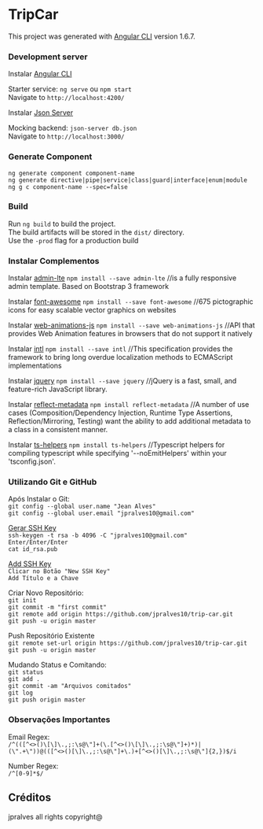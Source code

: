 # TripCar

This project was generated with [Angular CLI](https://github.com/angular/angular-cli) version 1.6.7.

### Development server

Instalar [Angular CLI](https://cli.angular.io/)

Starter service: `ng serve` ou `npm start` <br/>
Navigate to `http://localhost:4200/`

Instalar [Json Server](https://www.npmjs.com/package/json-server)

Mocking backend: `json-server db.json` <br/>
Navigate to `http://localhost:3000/`

### Generate Component

`ng generate component component-name` <br/>
`ng generate directive|pipe|service|class|guard|interface|enum|module` <br/>
`ng g c component-name --spec=false`

### Build

Run `ng build` to build the project. <br/>
The build artifacts will be stored in the `dist/` directory. <br/>
Use the `-prod` flag for a production build

### Instalar Complementos

Instalar [admin-lte](https://www.npmjs.com/package/admin-lte)
`npm install --save admin-lte` //is a fully responsive admin template. Based on Bootstrap 3 framework

Instalar [font-awesome](https://www.npmjs.com/package/font-awesome)
`npm install --save font-awesome` //675 pictographic icons for easy scalable vector graphics on websites

Instalar [web-animations-js](https://www.npmjs.com/package/web-animations-js)
`npm install --save web-animations-js` //API that provides Web Animation features in browsers that do not support it natively

Instalar [intl](https://www.npmjs.com/package/intl)
`npm install --save intl` //This specification provides the framework to bring long overdue localization methods to ECMAScript implementations

Instalar [jquery](https://www.npmjs.com/package/jquery)
`npm install --save jquery` //jQuery is a fast, small, and feature-rich JavaScript library.

Instalar [reflect-metadata](https://www.npmjs.com/package/reflect-metadata)
`npm install reflect-metadata` //A number of use cases (Composition/Dependency Injection, Runtime Type Assertions, Reflection/Mirroring, Testing) want the ability to add additional metadata to a class in a consistent manner.

Instalar [ts-helpers](https://www.npmjs.com/package/ts-helpers)
`npm install ts-helpers` //Typescript helpers for compiling typescript while specifying '--noEmitHelpers' within your 'tsconfig.json'.

### Utilizando Git e GitHub

Após Instalar o Git: <br/>
`git config --global user.name "Jean Alves"` <br/>
`git config --global user.email "jpralves10@gmail.com"` <br/>

[Gerar SSH Key](https://help.github.com/articles/generating-a-new-ssh-key-and-adding-it-to-the-ssh-agent/) <br/>
`ssh-keygen -t rsa -b 4096 -C "jpralves10@gmail.com"` <br/>
`Enter/Enter/Enter` <br/>
`cat id_rsa.pub`

[Add SSH Key](https://github.com/settings/ssh/new) <br/>
`Clicar no Botão "New SSH Key"` <br/>
`Add Título e a Chave`

Criar Novo Repositório: <br/>
`git init` <br/>
`git commit -m "first commit"` <br/>
`git remote add origin https://github.com/jpralves10/trip-car.git` <br/>
`git push -u origin master`

Push Repositório Existente <br/>
`git remote set-url origin https://github.com/jpralves10/trip-car.git` <br/>
`git push -u origin master`

Mudando Status e Comitando: <br/>
`git status` <br/>
`git add .` <br/>
`git commit -am "Arquivos comitados"` <br/>
`git log` <br/>
`git push origin master`

### Observações Importantes

Email Regex: <br/>
`/^(([^<>()\[\]\.,;:\s@\"]+(\.[^<>()\[\]\.,;:\s@\"]+)*)|(\".+\"))@(([^<>()[\]\.,;:\s@\"]+\.)+[^<>()[\]\.,;:\s@\"]{2,})$/i`

Number Regex: <br/>
`/^[0-9]*$/`

## Créditos

jpralves all rights copyright@

